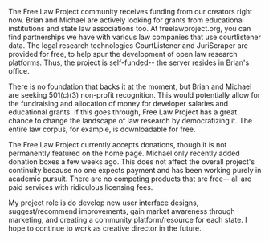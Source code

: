 The Free Law Project community receives funding from our creators right now. Brian and Michael are actively looking for grants from educational institutions and state law associations too. At freelawproject.org, you can find partnerships we have with various law companies that use courtlistener data. The legal research technologies CourtListener and JuriScraper are provided for free, to help spur the development of open law research platforms. Thus, the project is self-funded-- the server resides in Brian's office.

There is no foundation that backs it at the moment, but Brian and Michael are seeking 501(c)(3) non-profit recognition. This would potentially allow for the fundraising and allocation of money for developer salaries and educational grants. If this goes through, Free Law Project has a great chance to change the landscape of law research by democratizing it. The entire law corpus, for example, is downloadable for free.

The Free Law Project currently accepts donations, though it is not permanently featured on the home page. Michael only recently added donation boxes a few weeks ago. This does not affect the overall project's continuity because no one expects payment and has been working purely in academic pursuit. There are no competing products that are free-- all are paid services with ridiculous licensing fees.

My project role is do develop new user interface designs, suggest/recommend improvements, gain market awareness through marketing, and creating a community platform/resource for each state. I hope to continue to work as creative director in the future.
